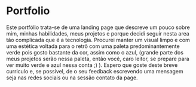 # Portfolio

 Este portfólio trata-se de uma landing page que descreve um pouco sobre mim, minhas habilidades, meus projetos e porque decidi seguir nesta area tão complicada que é a tecnologia. Procurei manter um visual limpo e com uma estética voltada para o retrô com uma paleta predominantemente verde pois gosto bastante da cor, assim como o azul, (grande parte dos meus projetos serão nessa paleta, então você, caro leitor, se prepare para ver muito verde e azul nessa conta ;) ). Espero que goste deste breve curriculo e, se possivel, de o seu feedback escrevendo uma mensagem seja nas redes sociais ou na sessão contato da page. 
